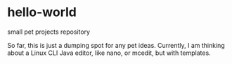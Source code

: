 # hello-world
small pet projects repository

So far, this is just a dumping spot for any pet ideas.
Currently, I am thinking about a Linux CLI Java editor, like nano, or mcedit, but with templates.
